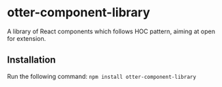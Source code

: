 # otter-component-library
A library of React components which follows HOC pattern, aiming at open for extension.
## Installation
Run the following command:
`npm install otter-component-library`